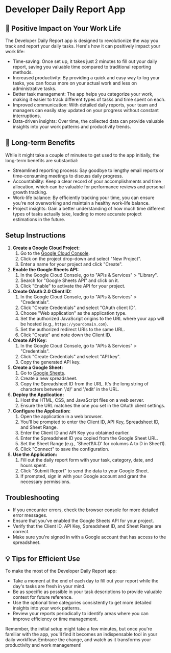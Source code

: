 
Developer Daily Report App
==========================

🌟 Positive Impact on Your Work Life
------------------------------------

The Developer Daily Report app is designed to revolutionize the way you track and report your daily tasks. Here's how it can positively impact your work life:

*   Time-saving: Once set up, it takes just 2 minutes to fill out your daily report, saving you valuable time compared to traditional reporting methods.
*   Increased productivity: By providing a quick and easy way to log your tasks, you can focus more on your actual work and less on administrative tasks.
*   Better task management: The app helps you categorize your work, making it easier to track different types of tasks and time spent on each.
*   Improved communication: With detailed daily reports, your team and managers can easily stay updated on your progress without constant interruptions.
*   Data-driven insights: Over time, the collected data can provide valuable insights into your work patterns and productivity trends.

🚀 Long-term Benefits
---------------------

While it might take a couple of minutes to get used to the app initially, the long-term benefits are substantial:

*   Streamlined reporting process: Say goodbye to lengthy email reports or time-consuming meetings to discuss daily progress.
*   Accountability: Keep a clear record of your accomplishments and time allocation, which can be valuable for performance reviews and personal growth tracking.
*   Work-life balance: By efficiently tracking your time, you can ensure you're not overworking and maintain a healthy work-life balance.
*   Project insights: Gain a better understanding of how much time different types of tasks actually take, leading to more accurate project estimations in the future.


Setup Instructions
------------------

1.  **Create a Google Cloud Project:**
    1.  Go to the [Google Cloud Console](https://console.cloud.google.com/).
    2.  Click on the project drop-down and select "New Project".
    3.  Enter a name for your project and click "Create".
2.  **Enable the Google Sheets API:**
    1.  In the Google Cloud Console, go to "APIs & Services" > "Library".
    2.  Search for "Google Sheets API" and click on it.
    3.  Click "Enable" to activate the API for your project.
3.  **Create OAuth 2.0 Client ID:**
    1.  In the Google Cloud Console, go to "APIs & Services" > "Credentials".
    2.  Click "Create Credentials" and select "OAuth client ID".
    3.  Choose "Web application" as the application type.
    4.  Set the authorized JavaScript origins to the URL where your app will be hosted (e.g., `https://yourdomain.com`).
    5.  Set the authorized redirect URIs to the same URL.
    6.  Click "Create" and note down the Client ID.
4.  **Create API Key:**
    1.  In the Google Cloud Console, go to "APIs & Services" > "Credentials".
    2.  Click "Create Credentials" and select "API key".
    3.  Copy the generated API key.
5.  **Create a Google Sheet:**
    1.  Go to [Google Sheets](https://docs.google.com/spreadsheets).
    2.  Create a new spreadsheet.
    3.  Copy the Spreadsheet ID from the URL. It's the long string of characters between '/d/' and '/edit' in the URL.
6.  **Deploy the Application:**
    1.  Host the HTML, CSS, and JavaScript files on a web server.
    2.  Ensure the URL matches the one you set in the OAuth client settings.
7.  **Configure the Application:**
    1.  Open the application in a web browser.
    2.  You'll be prompted to enter the Client ID, API Key, Spreadsheet ID, and Sheet Range.
    3.  Enter the Client ID and API Key you obtained earlier.
    4.  Enter the Spreadsheet ID you copied from the Google Sheet URL.
    5.  Set the Sheet Range (e.g., 'Sheet1!A:D' for columns A to D in Sheet1).
    6.  Click "Connect" to save the configuration.
8.  **Use the Application:**
    1.  Fill out the daily report form with your task, category, date, and hours spent.
    2.  Click "Submit Report" to send the data to your Google Sheet.
    3.  If prompted, sign in with your Google account and grant the necessary permissions.

Troubleshooting
---------------

*   If you encounter errors, check the browser console for more detailed error messages.
*   Ensure that you've enabled the Google Sheets API for your project.
*   Verify that the Client ID, API Key, Spreadsheet ID, and Sheet Range are correct.
*   Make sure you're signed in with a Google account that has access to the spreadsheet.


💡 Tips for Efficient Use
-------------------------

To make the most of the Developer Daily Report app:

*   Take a moment at the end of each day to fill out your report while the day's tasks are fresh in your mind.
*   Be as specific as possible in your task descriptions to provide valuable context for future reference.
*   Use the optional time categories consistently to get more detailed insights into your work patterns.
*   Review your reports periodically to identify areas where you can improve efficiency or time management.

Remember, the initial setup might take a few minutes, but once you're familiar with the app, you'll find it becomes an indispensable tool in your daily workflow. Embrace the change, and watch as it transforms your productivity and work management!